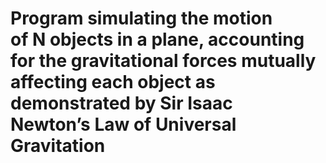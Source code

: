 # Program simulating the motion of N objects in a plane, accounting for the gravitational forces mutually affecting each object as demonstrated by Sir Isaac Newton’s Law of Universal Gravitation
